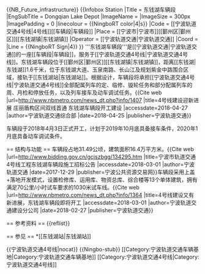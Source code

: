 {{NB_Future_infrastructure}}
{{Infobox Station
|Title           = 东钱湖车辆段
|EngSubTitle     = Dongqian Lake Depot
|ImageName       = 
|ImageSize       = 300px
|ImagePadding    = 0
|linecolour      = {{NingboRT color|4|s}}
|Code            = [[宁波轨道交通4号线|4号线]][[车辆段|车辆段]]
|Place           = [[宁波市|宁波市]][[鄞州区|鄞州区]][[东钱湖镇|东钱湖镇]]
|Operator        = [[宁波轨道交通|宁波轨道交通]]
|Coord           =
|Line            = {{NingboRT Sign|4}}
}}
'''东钱湖车辆段'''是[[宁波轨道交通|宁波轨道交通]]的一座[[车辆段|车辆段]]，服务于[[宁波轨道交通4号线|宁波轨道交通4号线]]。东钱湖车辆段位于[[鄞州区|鄞州区]][[东钱湖镇|东钱湖镇]]，距离[[东钱湖|东钱湖]]1.6千米，位于东钱湖大道、玉泉南路、长山江及规划紫金中路围合区域，接轨于[[东钱湖站|东钱湖站]]。根据设计，车辆段将承担[[宁波轨道交通4号线|宁波轨道交通4号线]]全部配属列车的定、临修、镟轮任务和部分配属列车的周、月检和停放任务，以及列车接车及动车调试任务。<ref name="construction2">{{Cite web |url=http://www.nbmetro.com/news_dt.php?info/1407 |title=4号线建设迎新进展 庄丽盾构区间双线首通 东钱湖车辆段开工建设 |accessdate=2018-04-27 |author=宁波轨道交通综合部 |date=2018-04-25 |publisher=宁波轨道交通}}</ref>

车辆段于2018年4月3日正式开工，计划于2019年10月底具备接车条件，2020年1月底具备动车调试条件。<ref name="construction2"/>

== 结构与功能 ==
车辆段占地31.49公顷，建筑面积16.4万平方米。<ref name="bidding1">{{Cite web |url=http://www.bidding.gov.cn/gcjszbgg/134295.htm |title=宁波市轨道交通4号线工程东钱湖车辆段施工招标公告 |accessdate=2018-03-01 |author=宁波轨道交通 |date=2017-12-29 |publisher=宁波公共资源交易网}}</ref>车辆段采用上盖+落地开发模式，设置检修库、运用库、物资总库、综合楼等13个单体建筑，拥有满足70公里/小时试车要求的1030米试车线。<ref name="construction1">{{Cite web |url=http://www.nbmetro.com/news_dt.php?info/1364 |title=4号线建设又有新进展，东钱湖车辆段即将开工 |accessdate=2018-03-01 |author=宁波轨道交通建设分公司 |date=2018-02-27 |publisher=宁波轨道交通}}</ref>

== 参考资料 ==
{{reflist}}

== 参见 ==
*[[东钱湖站|东钱湖站]]

{{宁波轨道交通4号线|nocat}}
{{Ningbo-stub}}
[[Category:宁波轨道交通车辆基地|Category:宁波轨道交通车辆基地]]
[[Category:宁波轨道交通4号线|Category:宁波轨道交通4号线]]